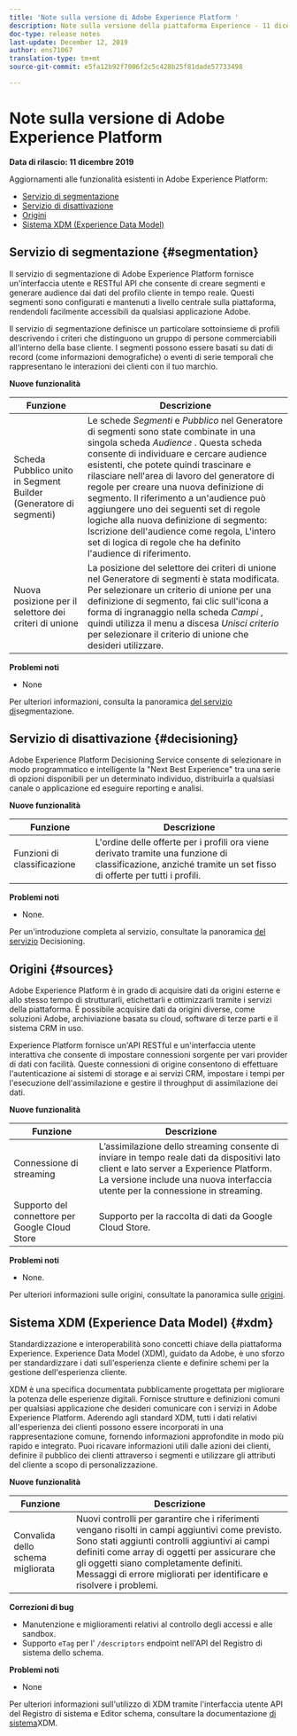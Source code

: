 ```yaml
---
title: 'Note sulla versione di Adobe Experience Platform '
description: Note sulla versione della piattaforma Experience - 11 dicembre 2019
doc-type: release notes
last-update: December 12, 2019
author: ens71067
translation-type: tm+mt
source-git-commit: e5fa12b92f7006f2c5c428b25f81dade57733498

---
```



# Note sulla versione di Adobe Experience Platform

**Data di rilascio: 11 dicembre 2019**

Aggiornamenti alle funzionalità esistenti in Adobe Experience Platform:

* [Servizio di segmentazione](#segmentation)
* [Servizio di disattivazione](#decisioning)
* [Origini](#sources)
* [Sistema XDM (Experience Data Model)](#xdm)

## Servizio di segmentazione {#segmentation}

Il servizio di segmentazione di Adobe Experience Platform fornisce un&#39;interfaccia utente e RESTful API che consente di creare segmenti e generare audience dai dati del profilo cliente in tempo reale. Questi segmenti sono configurati e mantenuti a livello centrale sulla piattaforma, rendendoli facilmente accessibili da qualsiasi applicazione Adobe.

Il servizio di segmentazione definisce un particolare sottoinsieme di profili descrivendo i criteri che distinguono un gruppo di persone commerciabili all&#39;interno della base cliente. I segmenti possono essere basati su dati di record (come informazioni demografiche) o eventi di serie temporali che rappresentano le interazioni dei clienti con il tuo marchio.

**Nuove funzionalità**

| Funzione | Descrizione |
|--- | ---|
| Scheda Pubblico unito in Segment Builder (Generatore di segmenti) | Le schede _Segmenti_ e _Pubblico_ nel Generatore di segmenti sono state combinate in una singola scheda _Audience_ . Questa scheda consente di individuare e cercare audience esistenti, che potete quindi trascinare e rilasciare nell&#39;area di lavoro del generatore di regole per creare una nuova definizione di segmento. Il riferimento a un&#39;audience può aggiungere uno dei seguenti set di regole logiche alla nuova definizione di segmento: Iscrizione dell&#39;audience come regola, L&#39;intero set di logica di regole che ha definito l&#39;audience di riferimento. |
| Nuova posizione per il selettore dei criteri di unione | La posizione del selettore dei criteri di unione nel Generatore di segmenti è stata modificata. Per selezionare un criterio di unione per una definizione di segmento, fai clic sull&#39;icona a forma di ingranaggio nella scheda _Campi_ , quindi utilizza il menu a discesa _Unisci criterio_ per selezionare il criterio di unione che desideri utilizzare. |

**Problemi noti**

* None

Per ulteriori informazioni, consulta la panoramica [del servizio di](../../segmentation/home.md)segmentazione.

## Servizio di disattivazione {#decisioning}

Adobe Experience Platform Decisioning Service consente di selezionare in modo programmatico e intelligente la &quot;Next Best Experience&quot; tra una serie di opzioni disponibili per un determinato individuo, distribuirla a qualsiasi canale o applicazione ed eseguire reporting e analisi.

**Nuove funzionalità**

| Funzione | Descrizione |
| -----------| ---------- |
| Funzioni di classificazione | L&#39;ordine delle offerte per i profili ora viene derivato tramite una funzione di classificazione, anziché tramite un set fisso di offerte per tutti i profili. |

**Problemi noti**

* None.

Per un&#39;introduzione completa al servizio, consultate la panoramica [del servizio](../../decisioning-service/home.md) Decisioning.

## Origini {#sources}

Adobe Experience Platform è in grado di acquisire dati da origini esterne e allo stesso tempo di strutturarli, etichettarli e ottimizzarli tramite i servizi della piattaforma. È possibile acquisire dati da origini diverse, come soluzioni Adobe, archiviazione basata su cloud, software di terze parti e il sistema CRM in uso.

Experience Platform fornisce un&#39;API RESTful e un&#39;interfaccia utente interattiva che consente di impostare connessioni sorgente per vari provider di dati con facilità. Queste connessioni di origine consentono di effettuare l&#39;autenticazione ai sistemi di storage e ai servizi CRM, impostare i tempi per l&#39;esecuzione dell&#39;assimilazione e gestire il throughput di assimilazione dei dati.

**Nuove funzionalità**

| Funzione | Descrizione |
| ---------- | ------------ |
| Connessione di streaming | L’assimilazione dello streaming consente di inviare in tempo reale dati da dispositivi lato client e lato server a Experience Platform. La versione include una nuova interfaccia utente per la connessione in streaming. |
| Supporto del connettore per Google Cloud Store | Supporto per la raccolta di dati da Google Cloud Store. |

**Problemi noti**

* None.

Per ulteriori informazioni sulle origini, consultate la panoramica sulle [origini](../../sources/home.md).

## Sistema XDM (Experience Data Model) {#xdm}

Standardizzazione e interoperabilità sono concetti chiave della piattaforma Experience. Experience Data Model (XDM), guidato da Adobe, è uno sforzo per standardizzare i dati sull&#39;esperienza cliente e definire schemi per la gestione dell&#39;esperienza cliente.

XDM è una specifica documentata pubblicamente progettata per migliorare la potenza delle esperienze digitali. Fornisce strutture e definizioni comuni per qualsiasi applicazione che desideri comunicare con i servizi in Adobe Experience Platform. Aderendo agli standard XDM, tutti i dati relativi all&#39;esperienza dei clienti possono essere incorporati in una rappresentazione comune, fornendo informazioni approfondite in modo più rapido e integrato. Puoi ricavare informazioni utili dalle azioni dei clienti, definire il pubblico dei clienti attraverso i segmenti e utilizzare gli attributi del cliente a scopo di personalizzazione.

**Nuove funzionalità**

| Funzione | Descrizione |
|--- | ---|
| Convalida dello schema migliorata | Nuovi controlli per garantire che i riferimenti vengano risolti in campi aggiuntivi come previsto. Sono stati aggiunti controlli aggiuntivi ai campi definiti come array di oggetti per assicurare che gli oggetti siano completamente definiti. Messaggi di errore migliorati per identificare e risolvere i problemi. |

**Correzioni di bug**

* Manutenzione e miglioramenti relativi al controllo degli accessi e alle sandbox.
* Supporto `eTag` per l&#39; `/descriptors` endpoint nell&#39;API del Registro di sistema dello schema.

**Problemi noti**

* None

Per ulteriori informazioni sull&#39;utilizzo di XDM tramite l&#39;interfaccia utente API del Registro di sistema e Editor schema, consultare la documentazione [di sistema](../../xdm/home.md)XDM.
